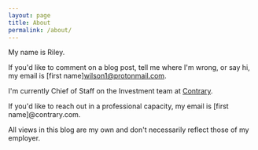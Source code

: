 ```yaml
---
layout: page
title: About
permalink: /about/
---
```


My name is Riley.

If you'd like to comment on a blog post, tell me where I'm wrong, or say hi, my email is [first name]wilson1@protonmail.com.

I'm currently Chief of Staff on the Investment team at [Contrary](contrary.com). 

If you'd like to reach out in a professional capacity, my email is [first name]@contrary.com.

All views in this blog are my own and don't necessarily reflect those of my employer.
